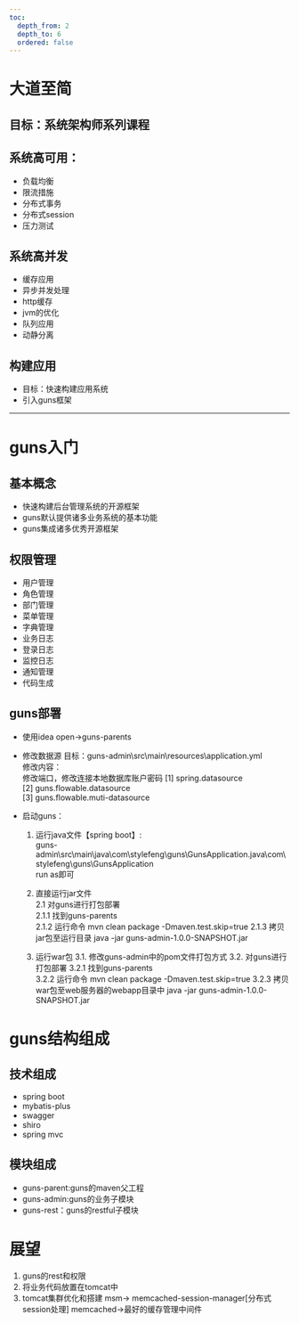 ```yaml
---
toc:
  depth_from: 2
  depth_to: 6
  ordered: false
---
```

# 大道至简

## 目标：系统架构师系列课程
## 系统高可用：
- 负载均衡
- 限流措施
- 分布式事务
- 分布式session
- 压力测试

## 系统高并发
- 缓存应用
- 异步并发处理
- http缓存
- jvm的优化
- 队列应用
- 动静分离

## 构建应用
- 目标：快速构建应用系统
- 引入guns框架

---
# guns入门
## 基本概念
- 快速构建后台管理系统的开源框架
- guns默认提供诸多业务系统的基本功能
- guns集成诸多优秀开源框架

## 权限管理
- 用户管理
- 角色管理
- 部门管理
- 菜单管理
- 字典管理
- 业务日志
- 登录日志
- 监控日志
- 通知管理
- 代码生成

## guns部署
- 使用idea open->guns-parents

- 修改数据源
 目标：guns-admin\src\main\resources\application.yml<br>
 修改内容：<br>
 修改端口，修改连接本地数据库账户密码
 [1] spring.datasource<br>
 [2] guns.flowable.datasource<br>
 [3] guns.flowable.muti-datasource
	
- 启动guns：
	1. 运行java文件【spring boot】:<br>
	guns-admin\src\main\java\com\stylefeng\guns\GunsApplication.java\com\stylefeng\guns\GunsApplication<br>
	run as即可

	2. 直接运行jar文件<br>
	2.1 对guns进行打包部署<br>
	2.1.1 找到guns-parents<br>
	2.1.2 运行命令 mvn clean package -Dmaven.test.skip=true
	2.1.3 拷贝jar包至运行目录
		java -jar guns-admin-1.0.0-SNAPSHOT.jar
	
	3. 运行war包
	3.1. 修改guns-admin中的pom文件打包方式
	3.2. 对guns进行打包部署
	3.2.1  找到guns-parents<br>
	3.2.2 运行命令 mvn clean package -Dmaven.test.skip=true
	3.2.3 拷贝war包至web服务器的webapp目录中
		java -jar guns-admin-1.0.0-SNAPSHOT.jar
		
# guns结构组成

## 技术组成
- spring boot
- mybatis-plus
- swagger
- shiro
- spring mvc

 ## 模块组成
 - guns-parent:guns的maven父工程
 - guns-admin:guns的业务子模块
 - guns-rest：guns的restful子模块
		
	
# 展望
1. guns的rest和权限
2. 将业务代码放置在tomcat中
3. tomcat集群优化和搭建
 msm-> memcached-session-manager[分布式session处理]
memcached->最好的缓存管理中间件



